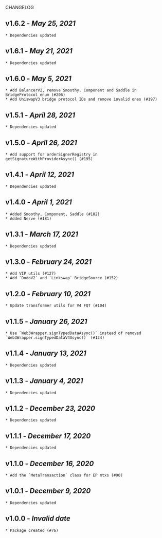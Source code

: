 <!--
changelogUtils.file is auto-generated using the monorepo-scripts package. Don't edit directly.
Edit the package's CHANGELOG.json file only.
-->

CHANGELOG

## v1.6.2 - _May 25, 2021_

    * Dependencies updated

## v1.6.1 - _May 21, 2021_

    * Dependencies updated

## v1.6.0 - _May 5, 2021_

    * Add BalancerV2, remove Smoothy, Component and Saddle in BridgeProtocol enum (#206)
    * Add UniswapV3 bridge protocol IDs and remove invalid ones (#197)

## v1.5.1 - _April 28, 2021_

    * Dependencies updated

## v1.5.0 - _April 26, 2021_

    * Add support for orderSignerRegistry in getSignatureWithProviderAsync() (#195)

## v1.4.1 - _April 12, 2021_

    * Dependencies updated

## v1.4.0 - _April 1, 2021_

    * Added Smoothy, Component, Saddle (#182)
    * Added Nerve (#181)

## v1.3.1 - _March 17, 2021_

    * Dependencies updated

## v1.3.0 - _February 24, 2021_

    * Add VIP utils (#127)
    * Add `DodoV2` and `Linkswap` BridgeSource (#152)

## v1.2.0 - _February 10, 2021_

    * Update transformer utils for V4 FQT (#104)

## v1.1.5 - _January 26, 2021_

    * Use `Web3Wrapper.signTypedDataAsync()` instead of removed `Web3Wrapper.signTypedDataV4Async()` (#124)

## v1.1.4 - _January 13, 2021_

    * Dependencies updated

## v1.1.3 - _January 4, 2021_

    * Dependencies updated

## v1.1.2 - _December 23, 2020_

    * Dependencies updated

## v1.1.1 - _December 17, 2020_

    * Dependencies updated

## v1.1.0 - _December 16, 2020_

    * Add the `MetaTransaction` class for EP mtxs (#90)

## v1.0.1 - _December 9, 2020_

    * Dependencies updated

## v1.0.0 - _Invalid date_

    * Package created (#76)
